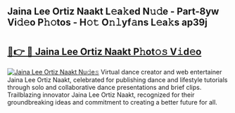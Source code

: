 ## Jaina Lee Ortiz Naakt L𝚎a𝚔ed N𝚞𝚍e - Part-8yw Vi𝚍𝚎o P𝚑𝚘tos - H𝚘𝚝 O𝚗𝚕yf𝚊ns L𝚎a𝚔s ap39j

# <h2><a href="http://kf66t6b.oniu.top/?m=Jaina+Lee+Ortiz+Naakt">🔗👉 🔴 Jaina Lee Ortiz Naakt P𝚑ot𝚘𝚜 V𝚒d𝚎o</a></h2>

[![Jaina Lee Ortiz Naakt Nu𝚍e𝚜](https://i.imgur.com/0qMVB7G.gif)](http://kf66t6b.oniu.top/?m=Jaina+Lee+Ortiz+Naakt)
Virtual dance creator and web entertainer Jaina Lee Ortiz Naakt, celebrated for publishing dance and lifestyle tutorials through solo and collaborative dance presentations and brief clips. Trailblazing innovator Jaina Lee Ortiz Naakt, recognized for their groundbreaking ideas and commitment to creating a better future for all.  
